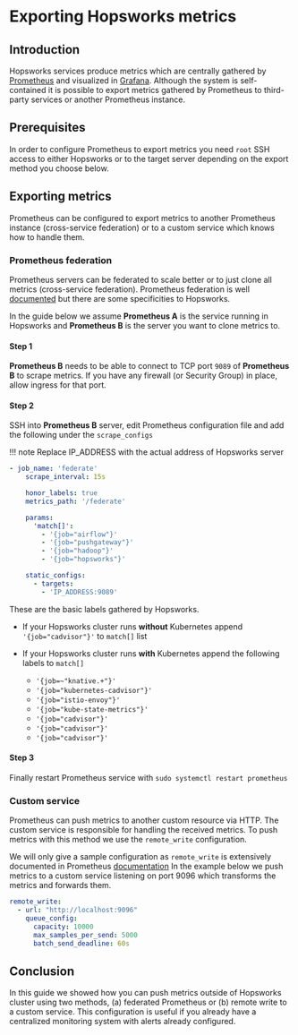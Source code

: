 # Exporting Hopsworks metrics

## Introduction
Hopsworks services produce metrics which are centrally gathered by [Prometheus](https://prometheus.io/) and visualized in [Grafana](../grafana).
Although the system is self-contained it is possible to export metrics gathered by Prometheus to third-party services or another Prometheus instance.

## Prerequisites
In order to configure Prometheus to export metrics you need `root` SSH access to either Hopsworks or to the target server depending on the export method you choose below.

## Exporting metrics
Prometheus can be configured to export metrics to another Prometheus instance (cross-service federation) or to a custom service which knows how to handle them.

### Prometheus federation
Prometheus servers can be federated to scale better or to just clone all metrics (cross-service federation). Prometheus federation is well [documented](https://prometheus.io/docs/prometheus/latest/federation/#cross-service-federation)
but there are some specificities to Hopsworks.

In the guide below we assume **Prometheus A** is the service running in Hopsworks and **Prometheus B** is the server you want to clone metrics to.

#### Step 1
**Prometheus B** needs to be able to connect to TCP port `9089` of **Prometheus B** to scrape metrics. If you have any firewall (or Security Group) in place, allow ingress for that port.

#### Step 2
SSH into **Prometheus B** server, edit Prometheus configuration file and add the following under the `scrape_configs`

!!! note
    Replace IP_ADDRESS with the actual address of Hopsworks server

```yaml
- job_name: 'federate'
    scrape_interval: 15s

    honor_labels: true
    metrics_path: '/federate'

    params:
      'match[]':
        - '{job="airflow"}'
        - '{job="pushgateway"}'
        - '{job="hadoop"}'
        - '{job="hopsworks"}'

    static_configs:
      - targets:
        - 'IP_ADDRESS:9089'
```

These are the basic labels gathered by Hopsworks.

* If your Hopsworks cluster runs **without** Kubernetes append `'{job="cadvisor"}'` to `match[]` list

* If your Hopsworks cluster runs **with** Kubernetes append the following labels to `match[]`
    * `'{job=~"knative.+"}'`
    * `'{job="kubernetes-cadvisor"}'`
    * `'{job="istio-envoy"}'`
    * `'{job="kube-state-metrics"}'`
    * `'{job="cadvisor"}'`
    * `'{job="cadvisor"}'`
    * `'{job="cadvisor"}'`

#### Step 3
Finally restart Prometheus service with `sudo systemctl restart prometheus`

### Custom service
Prometheus can push metrics to another custom resource via HTTP. The custom service is responsible for handling the received metrics.
To push metrics with this method we use the `remote_write` configuration.


We will only give a sample configuration as `remote_write` is extensively documented in Prometheus [documentation](https://prometheus.io/docs/prometheus/latest/configuration/configuration/#remote_write)
In the example below we push metrics to a custom service listening on port 9096 which transforms the metrics and forwards them.

```yaml
remote_write:
  - url: "http://localhost:9096"
    queue_config:
      capacity: 10000
      max_samples_per_send: 5000
      batch_send_deadline: 60s
```

## Conclusion
In this guide we showed how you can push metrics outside of Hopsworks cluster using two methods, (a) federated Prometheus or (b) remote write to a custom service. This configuration is useful if you
already have a centralized monitoring system with alerts already configured.